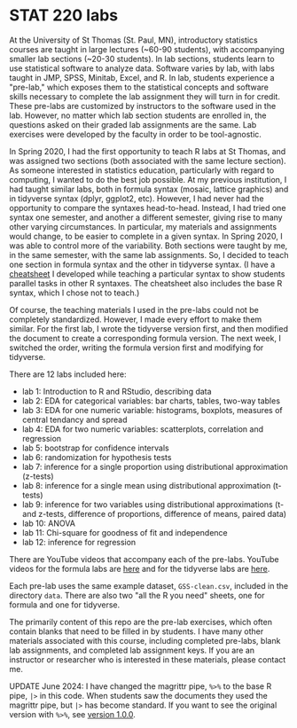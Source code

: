 # STAT 220 labs

At the University of St Thomas (St. Paul, MN), introductory statistics courses are taught in large lectures (~60-90 students), with accompanying smaller lab sections (~20-30 students). In lab sections, students learn to use statistical software to analyze data. Software varies by lab, with labs taught in JMP, SPSS, Minitab, Excel, and R. In lab, students experience a "pre-lab," which exposes them to the statistical concepts and software skills necessary to complete the lab assignment they will turn in for credit. These pre-labs are customized by instructors to the software used in the lab. However, no matter which lab section students are enrolled in, the questions asked on their graded lab assignments are the same. Lab exercises were developed by the faculty in order to be tool-agnostic. 

In Spring 2020, I had the first opportunity to teach R labs at St Thomas, and was assigned two sections (both associated with the same lecture section). As someone interested in statistics education, particularly with regard to computing, I wanted to do the best job possible. At my previous institution, I had taught similar labs, both in formula syntax (mosaic, lattice graphics) and in tidyverse syntax (dplyr, ggplot2, etc). However, I had never had the opportunity to compare the syntaxes head-to-head. Instead, I had tried one syntax one semester, and another a different semester, giving rise to many other varying circumstances. In particular, my materials and assignments would change, to be easier to complete in a given syntax. In Spring 2020, I was able to control more of the variability. Both sections were taught by me, in the same semester, with the same lab assignments. So, I decided to teach one section in formula syntax and the other in tidyverse syntax. (I have a [cheatsheet](https://github.com/rstudio/cheatsheets/blob/main/syntax.pdf) I developed while teaching a particular syntax to show students parallel tasks in other R syntaxes. The cheatsheet also includes the base R syntax, which I chose not to teach.)

Of course, the teaching materials I used in the pre-labs could not be completely standardized. However, I made every effort to make them similar. For the first lab, I wrote the tidyverse version first, and then modified the document to create a corresponding formula version. The next week, I switched the order, writing the formula version first and modifying for tidyverse. 

There are 12 labs included here:
- lab 1: Introduction to R and RStudio, describing data
- lab 2: EDA for categorical variables: bar charts, tables, two-way tables
- lab 3: EDA for one numeric variable: histograms, boxplots, measures of central tendancy and spread
- lab 4: EDA for two numeric variables: scatterplots, correlation and regression 
- lab 5: bootstrap for confidence intervals
- lab 6: randomization for hypothesis tests
- lab 7: inference for a single proportion using distributional approximation (z-tests)
- lab 8: inference for a single mean using distributional approximation (t-tests)
- lab 9: inference for two variables using distributional approximations (t- and z-tests, difference of proportions, difference of means, paired data)
- lab 10: ANOVA
- lab 11: Chi-square for goodness of fit and independence
- lab 12: inference for regression

There are YouTube videos that accompany each of the pre-labs. YouTube videos for the formula labs are [here](https://www.youtube.com/playlist?list=PLik6fAQnSI90bHK9fapPS-eZCUhgROh6S) and for the tidyverse labs are [here](https://www.youtube.com/playlist?list=PLik6fAQnSI93eBVuAONFBCVdOd7VFhKQX). 

Each pre-lab uses the same example dataset, `GSS-clean.csv`, included in the directory `data`. There are also two "all the R you need" sheets, one for formula and one for tidyverse. 

The primarily content of this repo are the pre-lab exercises, which often contain blanks that need to be filled in by students. I have many other materials associated with this course, including completed pre-labs, blank lab assignments, and completed lab assignment keys. If you are an instructor or researcher who is interested in these materials, please contact me. 

UPDATE June 2024: I have changed the magrittr pipe, `%>%` to the base R pipe, `|>` in this code. When students saw the documents they used the magrittr pipe, but `|>` has become standard. If you want to see the original version with `%>%`, see [version 1.0.0](releases/tag/v1.0.0). 

